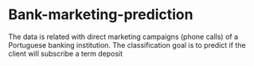 # Bank-marketing-prediction
The data is related with direct marketing campaigns (phone calls) of a Portuguese banking institution. The classification goal is to predict if the client will subscribe a term deposit
 
